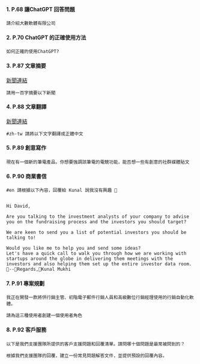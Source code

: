 #### 1. P.68 讓ChatGPT 回答問題

````
請介紹大數軟體有限公司
````

#### 2. P.70 ChatGPT 的正確使用方法

````
如何正確的使用ChatGPT?
````

#### 3. P.87 文章摘要

[新聞連結](https://udn.com/news/story/7333/7345266)
````
請用一百字摘要以下新聞

````

#### 4. P.88 文章翻譯
[新聞連結](https://edition.cnn.com/2023/03/06/tech/taiwan-tsmc-hiring-plans-2023-intl-hnk/index.html)
````
#zh-tw 請將以下文字翻譯成正體中文

````

#### 5. P.89 創意寫作
````
現在有一個新的筆電產品，你想要強調該筆電的電競功能，能否想一些有創意的社群媒體貼文

````

#### 6. P.90 商業書信

````
#en 請根據以下內容，回覆給 Kunal 說我沒有興趣 


Hi David,

Are you talking to the investment analysts of your company to advise you on the fundraising process and the investors you should target?

We are keen to send you a list of potential investors you should be talking to!

Would you like me to help you and send some ideas?
Let's have a quick call to walk you through how we are working with startups around the globe in delivering them meetings with the investors and also helping them set up the entire investor data room.
--Regards,Kunal Mukhi

````

#### 7. P.91 專案規劃
````
我正在開發一款將供行銷主管、初階電子郵件行銷人員和高級數位行銷經理使用的行銷自動化軟體。

請為這三種使用者創建一個使用者角色

````

#### 8. P.92 客戶服務
````
以下是我們支援團隊所提供的客戶支援問題和回覆清單。請問哪十個問題是最常被問到的？

根據我們支援團隊的回覆，建立一份常見問題解答文件，並提供預設的回覆內容。

````
